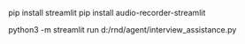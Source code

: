 pip install streamlit
pip install audio-recorder-streamlit


python3 -m streamlit run d:/rnd/agent/interview_assistance.py
